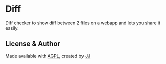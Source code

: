 # Diff
Diff checker to show diff between 2 files on a webapp and lets you share it easily.


## License & Author
Made available with [AGPL](./LICENSE), created by [JJ](https://github.com/Jaimeloeuf)